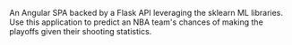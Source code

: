An Angular SPA backed by a Flask API leveraging the sklearn ML libraries. Use this application to predict an NBA team's chances of making the playoffs given their shooting statistics.  
